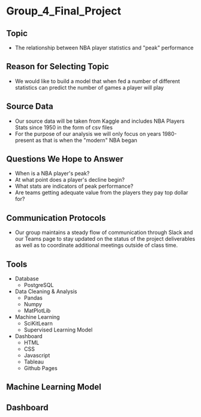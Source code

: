# Group_4_Final_Project
## Topic
- The relationship between NBA player statistics and "peak" performance

## Reason for Selecting Topic
- We would like to build a model that when fed a number of different statistics can predict the number of games a player will play

## Source Data
- Our source data will be taken from Kaggle and includes NBA Players Stats since 1950 in the form of csv files
- For the purpose of our analysis we will only focus on years 1980-present as that is when the "modern" NBA began 


## Questions We Hope to Answer
- When is a NBA player's peak?
- At what point does a player's decline begin?
- What stats are indicators of peak performance?
- Are teams getting adequate value from the players they pay top dollar for?


## Communication Protocols
- Our group maintains a steady flow of communication through Slack and our Teams page to stay updated on the status of the project deliverables as well as to coordinate additional meetings outside of class time. 


## Tools
- Database
	- PostgreSQL
- Data Cleaning & Analysis
	- Pandas
	- Numpy
	- MatPlotLib
- Machine Learning
	- SciKitLearn
	- Supervised Learning Model
- Dashboard
	- HTML
	- CSS
	- Javascript
	- Tableau
	- Github Pages

## Machine Learning Model

## Dashboard


